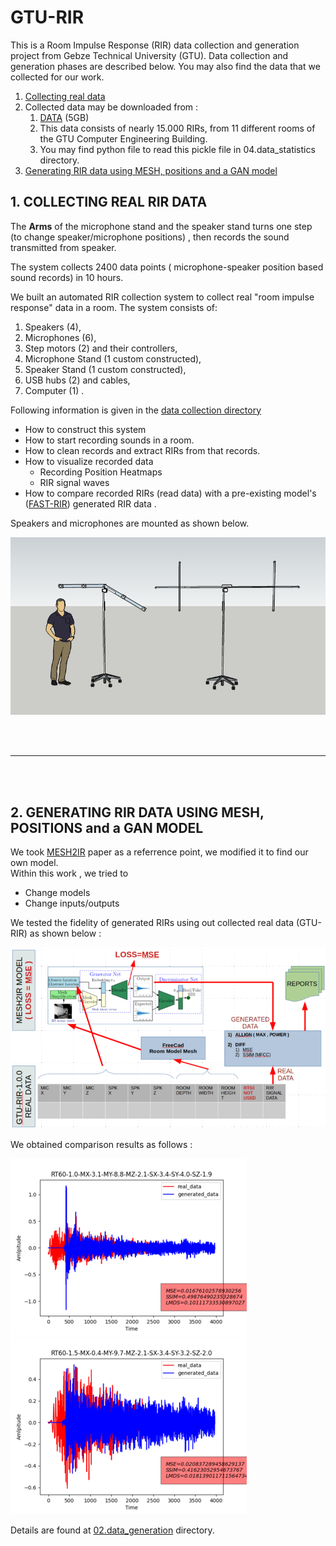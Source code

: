 # GTU-RIR
This is a Room Impulse Response (RIR) data collection and generation project from Gebze Technical University (GTU). 
Data collection and generation phases are described below. You may also find the data that we collected for our work.
1. [Collecting real data](#01)
2. Collected data may be downloaded from : 
   1. [DATA][DATA] (5GB) 
   2. This data consists of nearly 15.000 RIRs, from 11 different rooms of the GTU Computer Engineering Building.
   3. You may find python file to read this pickle file in 04.data_statistics directory.
3. [Generating RIR data using MESH, positions and a GAN model](#02)
  

## 1. COLLECTING REAL RIR DATA <a name="01"></a>

The **Arms** of the microphone stand and the speaker stand turns one step (to change speaker/microphone positions) , then records the sound transmitted from speaker.  

The system collects 2400 data points ( microphone-speaker position based sound records) in 10 hours.  

We built an automated RIR collection system to collect real "room impulse response" data in a room.
The system consists of:
1. Speakers (4), 
2. Microphones (6), 
3. Step motors (2) and their controllers, 
4. Microphone Stand (1 custom constructed),
5. Speaker Stand (1 custom constructed),
6. USB hubs (2) and cables,
7. Computer (1) . 



Following information is given in the [data collection directory][01.data_collection]
- How to construct this system
- How to start recording sounds in a room.
- How to clean records and extract RIRs from that records.
- How to visualize recorded data
  - Recording Position Heatmaps
  - RIR signal waves
- How to compare recorded RIRs (read data) with a pre-existing model's ([FAST-RIR][FAST-RIR]) generated RIR data .

Speakers and microphones are mounted as shown below. 

![RIR Collection System Design][rir_measurement_setup]  

<br>
<br>

---

<br>
<br>

## 2. GENERATING RIR DATA USING MESH, POSITIONS and a GAN MODEL <a name="02"></a>
We took [MESH2IR][MESH2IR] paper as a referrence point, we modified it to find our own model.  
Within this work , we tried to 
- Change models
- Change inputs/outputs
  
We tested the fidelity of generated RIRs using out collected real data (GTU-RIR) as shown below :

![mesh2ir_generate_and_test][mesh2ir_generate_and_test]

We obtained comparison results as follows :

![EXAMPLE_COMPARE_1][EXAMPLE_COMPARE_1]
![EXAMPLE_COMPARE_2][EXAMPLE_COMPARE_2]  

Details are found at [02.data_generation][02.data_generation] directory.




[01.data_collection]: 01.data_collection/README.md
[02.data_generation]: 02.data_generation/README.md
[rir_measurement_setup]: README.md.resources/rir-measurement-setup.png
[mesh2ir_generate_and_test]: README.md.resources/mesh2ir.generate.and.gtu-rir.test.small.png
[FAST-RIR]: https://github.com/anton-jeran/FAST-RIR
[MESH2IR]: https://github.com/anton-jeran/MESH2IR
[EXAMPLE_COMPARE_1]: README.md.resources/example.compare.1.small.png
[EXAMPLE_COMPARE_2]: README.md.resources/example.compare.2.small.png
[DATA]: https://gtu-my.sharepoint.com/:u:/g/personal/mpekmezci_gtu_edu_tr/Ec9dwMtiymlOuu_NSv5yT0YB1xw9W8VvtPZLWpr09-Lgbg?e=zvFVyJ